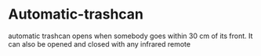 # Automatic-trashcan

automatic trashcan opens when somebody goes within 30 cm of its front. It can also be opened and closed with any infrared remote
